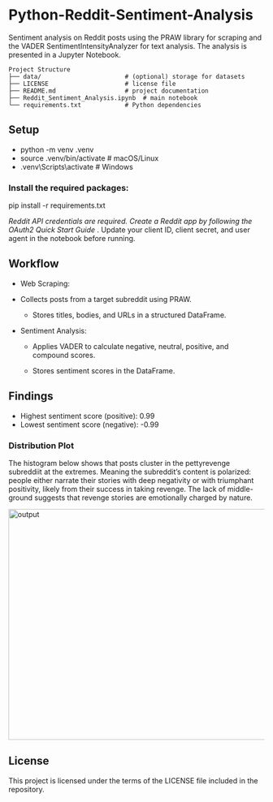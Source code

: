 # Python-Reddit-Sentiment-Analysis

Sentiment analysis on Reddit posts using the PRAW library for scraping and the VADER SentimentIntensityAnalyzer for text analysis. The analysis is presented in a Jupyter Notebook.

```
Project Structure
├── data/                       # (optional) storage for datasets  
├── LICENSE                     # license file  
├── README.md                   # project documentation  
├── Reddit_Sentiment_Analysis.ipynb  # main notebook  
└── requirements.txt            # Python dependencies  
```

## Setup

- python -m venv .venv
- source .venv/bin/activate   # macOS/Linux
- .venv\Scripts\activate      # Windows


### Install the required packages:

pip install -r requirements.txt

*Reddit API credentials are required. Create a Reddit app by following the OAuth2 Quick Start Guide*
. Update your client ID, client secret, and user agent in the notebook before running.

## Workflow

- Web Scraping:

- Collects posts from a target subreddit using PRAW.

  - Stores titles, bodies, and URLs in a structured DataFrame.

- Sentiment Analysis:

  - Applies VADER to calculate negative, neutral, positive, and compound scores.

  - Stores sentiment scores in the DataFrame.

## Findings

- Highest sentiment score (positive): 0.99
- Lowest sentiment score (negative): -0.99

### Distribution Plot

The histogram below shows that posts cluster in the pettyrevenge subreddiit at the extremes. Meaning the subreddit’s content is polarized: people either narrate their stories with deep negativity or with triumphant positivity, likely from their success in taking revenge. The lack of middle-ground suggests that revenge stories are emotionally charged by nature.

<img width="562" height="455" alt="output" src="https://github.com/user-attachments/assets/e8298b90-57f7-4312-bb40-a699d546ca77" />

## License

This project is licensed under the terms of the LICENSE file included in the repository.
